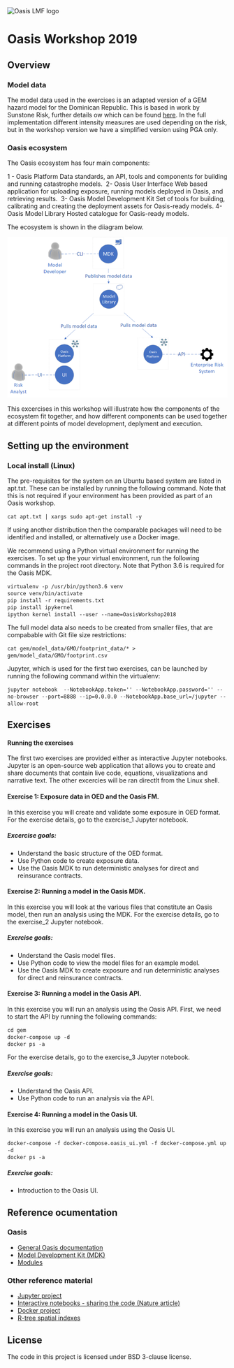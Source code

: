 <img src="https://oasislmf.org/packages/oasis_theme_package/themes/oasis_theme/assets/src/oasis-lmf-colour.png" alt="Oasis LMF logo" width="250"/>

# Oasis Workshop 2019

## Overview
### Model data

The model data used in the exercises is an adapted version of a GEM hazard model for the Dominican Republic. This is based in work by Sunstone Risk, further details ow which can be found [here](http://www.sunstonerisk.com/gem/). In the full implementation different intensity measures are used depending on the risk, but in the workshop version we have a simplified version using PGA only.

### Oasis ecosystem

The Oasis ecosystem has four main components:

1 - Oasis Platform
Data standards, an API, tools and components for building and running catastrophe models. 
2- Oasis User Interface
Web based application for uploading exposure, running models deployed in Oasis, and retrieving results. 
3- Oasis Model Development Kit
Set of tools for building, calibrating and creating the deployment assets for Oasis-ready models.
4- Oasis Model Library
Hosted catalogue for Oasis-ready models.

The ecosystem is shown in the diiagram below.

<img src="images/oasis_ecosystem.png" alt="Oasis ecosystem"/>

This excercises in this workshop will illustrate how the components of the ecosystem fit together, and how different components can be used together at different points of model development, deplyment and execution.

## Setting up the environment

### Local install (Linux)

The pre-requisites for the system on an Ubuntu based system are listed in apt.txt. These can be installed by running the following command. Note that this is not required if your environment has been provided as part of an Oasis workshop.

```
cat apt.txt | xargs sudo apt-get install -y
```

If using another distribution then the comparable packages will need to be identified and installed, or alternatively use a Docker image.

We recommend using a Python virtual environment for running the exercises. To set up the your virtual environment, run the following commands in the project root directory. Note that Python 3.6 is required for the Oasis MDK.

```
virtualenv -p /usr/bin/python3.6 venv
source venv/bin/activate
pip install -r requirements.txt
pip install ipykernel
ipython kernel install --user --name=OasisWorkshop2018
```

The full model data also needs to be created from smaller files, that are compabable with Git file size restrictions:

```
cat gem/model_data/GMO/footprint_data/* > gem/model_data/GMO/footprint.csv
```

Jupyter, which is used for the first two exercises, can be launched by running the following command within the virtualenv:

```
jupyter notebook  --NotebookApp.token='' --NotebookApp.password='' --no-browser --port=8888 --ip=0.0.0.0 --NotebookApp.base_url=/jupyter --allow-root
```

## Exercises

#### Running the exercises
The first two exercises are provided either as interactive Jupyter notebooks. Jupyter is an open-source web application that allows you to create and share documents that contain live code, equations, visualizations and narrative text. The other excercies will be ran directlt from the Linux shell.

#### Exercise 1: Exposure data in OED and the Oasis FM.
In this exercise you will create and validate some exposure in OED format. For the exercise details, go to the exercise_1 Jupyter notebook.
##### Excercise goals:
- Understand the basic structure of the OED format.
- Use Python code to create exposure data.
- Use the Oasis MDK to run deterministic analyses for direct and reinsurance contracts.

#### Exercise 2: Running a model in the Oasis MDK.
In this exercise you will look at the various files that constitute an Oasis model, then run an analysis using the MDK. For the exercise details, go to the exercise_2 Jupyter notebook.
##### Exercise goals:
- Understand the Oasis model files.
- Use Python code to view the model files for an example model.
- Use the Oasis MDK to create exposure and run deterministic analyses for direct and reinsurance contracts.

#### Exercise 3: Running a model in the Oasis API.
In this exercise you will run an analysis using the Oasis API. First, we need to start the API by running the following commands:
```
cd gem
docker-compose up -d
docker ps -a
```
For the exercise details, go to the exercise_3 Jupyter notebook.
##### Exercise goals:
- Understand the Oasis API.
- Use Python code to run an analysis via the API.

#### Exercise 4: Running a model in the Oasis UI.
In this exercise you will run an analysis using the Oasis UI.

```
docker-compose -f docker-compose.oasis_ui.yml -f docker-compose.yml up -d
docker ps -a
```
##### Exercise goals:
- Introduction to the Oasis UI.

## Reference ocumentation
### Oasis
* <a href="https://oasislmf.github.io">General Oasis documentation</a>
* <a href="http://localhost:8000/html/docs/oasis_cli.html">Model Development Kit (MDK)</a>
* <a href="https://oasislmf.github.io/docs/oasis_mdk.html">Modules</a>
### Other reference material
* <a href="http://jupyter.org/">Jupyter project</a>
* <a href="https://www.nature.com/news/interactive-notebooks-sharing-the-code-1.16261">Interactive notebooks - sharing the code (Nature article)</a>
* <a href="http://docker.com/">Docker project</a>
* <a href="https://en.wikipedia.org/wiki/R-tree">R-tree spatial indexes</a>

## License
The code in this project is licensed under BSD 3-clause license.
